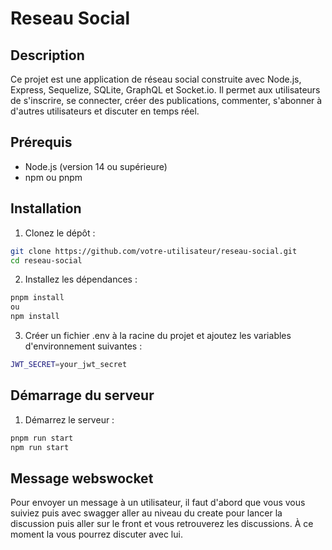 # Reseau Social

## Description

Ce projet est une application de réseau social construite avec Node.js, Express, Sequelize, SQLite, GraphQL et Socket.io. Il permet aux utilisateurs de s'inscrire, se connecter, créer des publications, commenter, s'abonner à d'autres utilisateurs et discuter en temps réel.

## Prérequis

- Node.js (version 14 ou supérieure)
- npm ou pnpm

## Installation

1. Clonez le dépôt :

```sh
git clone https://github.com/votre-utilisateur/reseau-social.git
cd reseau-social
```

2. Installez les dépendances :

```sh
pnpm install
ou
npm install
```

3. Créer un fichier .env à la racine du projet et ajoutez les variables d'environnement suivantes :

```sh
JWT_SECRET=your_jwt_secret
```

## Démarrage du serveur

1. Démarrez le serveur :

```sh
pnpm run start
npm run start
```

## Message webswocket

Pour envoyer un message à un utilisateur, il faut d'abord que vous vous suiviez puis avec swagger aller au niveau du create pour lancer la discussion puis aller sur le front et vous retrouverez les discussions. À ce moment la vous pourrez discuter avec lui.
